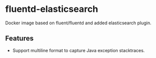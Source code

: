 # fluentd-elasticsearch
Docker image based on fluent/fluentd and added elasticsearch plugin.

## Features
- Support multiline format to capture Java exception stacktraces.
